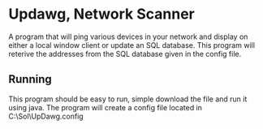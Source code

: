 # Updawg, Network Scanner
A program that will ping various devices in your network and display on either a local window client or update an SQL database. This program will reterive the addresses from the SQL database given in the config file.
<h2>Running</h2>
This program should be easy to run, simple download the file and run it using java. The program will create a config file located in C:\Sol\UpDawg.config
